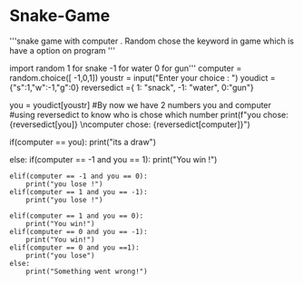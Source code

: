 # Snake-Game
'''snake game with computer . Random chose the keyword in game which is have a option on program '''

import random
1 for snake
 -1 for water
 0 for gun'''
computer = random.choice([ -1,0,1])
youstr = input("Enter your choice : ")
youdict ={"s":1,"w":-1,"g":0}
reversedict ={ 1: "snack", -1: "water", 0:"gun"}

you = youdict[youstr]
#By now we have 2 numbers you and computer
#using reversedict to know  who is chose which number
print(f"you chose:  {reversedict[you]} \ncomputer chose:  {reversedict[computer]}")

if(computer == you):
    print("its a draw")

else:
    if(computer == -1 and you == 1):
        print("You win !")
    
    elif(computer == -1 and you == 0):
        print("you lose !")
    elif(computer == 1 and you == -1):
        print("you lose !")

    elif(computer == 1 and you == 0):
        print("You win!")
    elif(computer == 0 and you == -1):
        print("You win!")
    elif(computer == 0 and you ==1):
        print("you lose")
    else:
        print("Something went wrong!")
